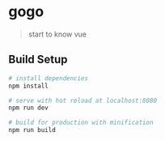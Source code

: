 # gogo

> start to know vue

## Build Setup

``` bash
# install dependencies
npm install

# serve with hot reload at localhost:8080
npm run dev

# build for production with minification
npm run build
```
